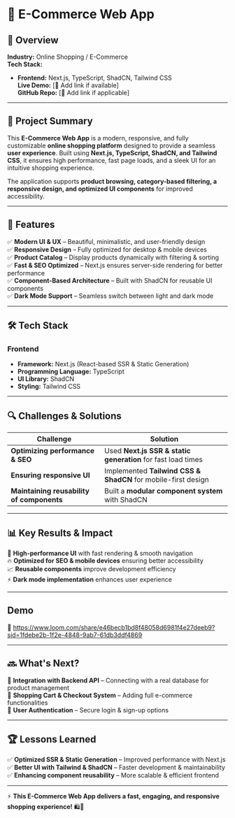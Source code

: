 # 🛒 E-Commerce Web App

## 📖 Overview

**Industry:** Online Shopping / E-Commerce  
**Tech Stack:**  
- **Frontend:** Next.js, TypeScript, ShadCN, Tailwind CSS  
**Live Demo:** [🔗 Add link if available]  
**GitHub Repo:** [🔗 Add link if applicable]  

---

## 🚀 Project Summary

This **E-Commerce Web App** is a modern, responsive, and fully customizable **online shopping platform** designed to provide a seamless **user experience**. Built using **Next.js, TypeScript, ShadCN, and Tailwind CSS**, it ensures high performance, fast page loads, and a sleek UI for an intuitive shopping experience.

The application supports **product browsing, category-based filtering, a responsive design, and optimized UI components** for improved accessibility.

---

## 🎯 Features

✅ **Modern UI & UX** – Beautiful, minimalistic, and user-friendly design  
✅ **Responsive Design** – Fully optimized for desktop & mobile devices  
✅ **Product Catalog** – Display products dynamically with filtering & sorting  
✅ **Fast & SEO Optimized** – Next.js ensures server-side rendering for better performance  
✅ **Component-Based Architecture** – Built with ShadCN for reusable UI components  
✅ **Dark Mode Support** – Seamless switch between light and dark mode  

---

## 🛠️ Tech Stack

### **Frontend**
- **Framework:** Next.js (React-based SSR & Static Generation)  
- **Programming Language:** TypeScript  
- **UI Library:** ShadCN  
- **Styling:** Tailwind CSS  

---

## 🔍 Challenges & Solutions

| **Challenge**                             | **Solution**                                                   |
|-------------------------------------------|---------------------------------------------------------------|
| **Optimizing performance & SEO**         | Used **Next.js SSR & static generation** for fast load times  |
| **Ensuring responsive UI**               | Implemented **Tailwind CSS & ShadCN** for mobile-first design |
| **Maintaining reusability of components**| Built a **modular component system** with ShadCN              |

---

## 📊 Key Results & Impact

🚀 **High-performance UI** with fast rendering & smooth navigation  
🔥 **Optimized for SEO & mobile devices** ensuring better accessibility  
📈 **Reusable components** improve development efficiency  
⚡ **Dark mode implementation** enhances user experience  

---

## Demo

📌 https://www.loom.com/share/e46becb1bd8f48058d6981f4e27deeb9?sid=1fdebe2b-1f2e-4848-9ab7-61db3ddf4869

---

## 🔜 What's Next?

🔹 **Integration with Backend API** – Connecting with a real database for product management  
🔹 **Shopping Cart & Checkout System** – Adding full e-commerce functionalities  
🔹 **User Authentication** – Secure login & sign-up options  

---

## 🏆 Lessons Learned

✅ **Optimized SSR & Static Generation** – Improved performance with Next.js  
✅ **Better UI with Tailwind & ShadCN** – Faster development & maintainability  
✅ **Enhancing component reusability** – More scalable & efficient frontend  

---

⚡ **This E-Commerce Web App delivers a fast, engaging, and responsive shopping experience!** 🛍️🚀
